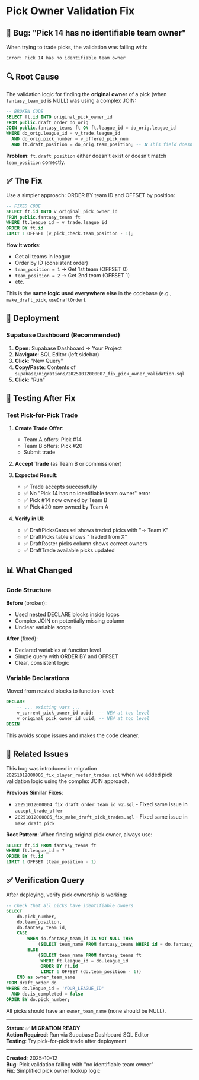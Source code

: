 # Pick Owner Validation Fix

## 🐛 Bug: "Pick 14 has no identifiable team owner"

When trying to trade picks, the validation was failing with:
```
Error: Pick 14 has no identifiable team owner
```

## 🔍 Root Cause

The validation logic for finding the **original owner** of a pick (when `fantasy_team_id` is NULL) was using a complex JOIN:

```sql
-- BROKEN CODE
SELECT ft.id INTO original_pick_owner_id
FROM public.draft_order do_orig
JOIN public.fantasy_teams ft ON ft.league_id = do_orig.league_id
WHERE do_orig.league_id = v_trade.league_id
  AND do_orig.pick_number = v_offered_pick_num
  AND ft.draft_position = do_orig.team_position; -- ❌ This field doesn't exist or match
```

**Problem**: `ft.draft_position` either doesn't exist or doesn't match `team_position` correctly.

## ✅ The Fix

Use a simpler approach: ORDER BY team ID and OFFSET by position:

```sql
-- FIXED CODE
SELECT ft.id INTO v_original_pick_owner_id
FROM public.fantasy_teams ft
WHERE ft.league_id = v_trade.league_id
ORDER BY ft.id
LIMIT 1 OFFSET (v_pick_check.team_position - 1);
```

**How it works**:
- Get all teams in league
- Order by ID (consistent order)
- `team_position = 1` → Get 1st team (OFFSET 0)
- `team_position = 2` → Get 2nd team (OFFSET 1)
- etc.

This is the **same logic used everywhere else** in the codebase (e.g., `make_draft_pick`, `useDraftOrder`).

## 🚀 Deployment

### Supabase Dashboard (Recommended)

1. **Open**: Supabase Dashboard → Your Project
2. **Navigate**: SQL Editor (left sidebar)
3. **Click**: "New Query"
4. **Copy/Paste**: Contents of `supabase/migrations/20251012000007_fix_pick_owner_validation.sql`
5. **Click**: "Run"

## 🧪 Testing After Fix

### Test Pick-for-Pick Trade

1. **Create Trade Offer**:
   - Team A offers: Pick #14
   - Team B offers: Pick #20
   - Submit trade

2. **Accept Trade** (as Team B or commissioner)

3. **Expected Result**:
   - ✅ Trade accepts successfully
   - ✅ No "Pick 14 has no identifiable team owner" error
   - ✅ Pick #14 now owned by Team B
   - ✅ Pick #20 now owned by Team A

4. **Verify in UI**:
   - ✅ DraftPicksCarousel shows traded picks with "→ Team X"
   - ✅ DraftPicks table shows "Traded from X"
   - ✅ DraftRoster picks column shows correct owners
   - ✅ DraftTrade available picks updated

## 📊 What Changed

### Code Structure

**Before** (broken):
- Used nested DECLARE blocks inside loops
- Complex JOIN on potentially missing column
- Unclear variable scope

**After** (fixed):
- Declared variables at function level
- Simple query with ORDER BY and OFFSET
- Clear, consistent logic

### Variable Declarations

Moved from nested blocks to function-level:

```sql
DECLARE
    -- ... existing vars ...
    v_current_pick_owner_id uuid;  -- NEW at top level
    v_original_pick_owner_id uuid; -- NEW at top level
BEGIN
```

This avoids scope issues and makes the code cleaner.

## 🔗 Related Issues

This bug was introduced in migration `20251012000006_fix_player_roster_trades.sql` when we added pick validation logic using the complex JOIN approach.

**Previous Similar Fixes**:
- `20251012000004_fix_draft_order_team_id_v2.sql` - Fixed same issue in `accept_trade_offer`
- `20251012000005_fix_make_draft_pick_trades.sql` - Fixed same issue in `make_draft_pick`

**Root Pattern**: When finding original pick owner, always use:
```sql
SELECT ft.id FROM fantasy_teams ft
WHERE ft.league_id = ?
ORDER BY ft.id
LIMIT 1 OFFSET (team_position - 1)
```

## ✅ Verification Query

After deploying, verify pick ownership is working:

```sql
-- Check that all picks have identifiable owners
SELECT 
    do.pick_number,
    do.team_position,
    do.fantasy_team_id,
    CASE 
        WHEN do.fantasy_team_id IS NOT NULL THEN 
            (SELECT team_name FROM fantasy_teams WHERE id = do.fantasy_team_id)
        ELSE 
            (SELECT team_name FROM fantasy_teams ft 
             WHERE ft.league_id = do.league_id 
             ORDER BY ft.id 
             LIMIT 1 OFFSET (do.team_position - 1))
    END as owner_team_name
FROM draft_order do
WHERE do.league_id = 'YOUR_LEAGUE_ID'
  AND do.is_completed = false
ORDER BY do.pick_number;
```

All picks should have an `owner_team_name` (none should be NULL).

---

**Status**: ✅ **MIGRATION READY**  
**Action Required**: Run via Supabase Dashboard SQL Editor  
**Testing**: Try pick-for-pick trade after deployment

---

**Created**: 2025-10-12  
**Bug**: Pick validation failing with "no identifiable team owner"  
**Fix**: Simplified pick owner lookup logic

